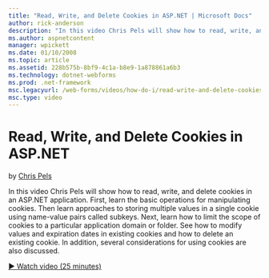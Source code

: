 ```yaml
---
title: "Read, Write, and Delete Cookies in ASP.NET | Microsoft Docs"
author: rick-anderson
description: "In this video Chris Pels will show how to read, write, and delete cookies in an ASP.NET application. First, learn the basic operations for manipulating cooki..."
ms.author: aspnetcontent
manager: wpickett
ms.date: 01/10/2008
ms.topic: article
ms.assetid: 228b575b-8bf9-4c1a-b8e9-1a878861a6b3
ms.technology: dotnet-webforms
ms.prod: .net-framework
msc.legacyurl: /web-forms/videos/how-do-i/read-write-and-delete-cookies-in-aspnet
msc.type: video
---
```

Read, Write, and Delete Cookies in ASP.NET
====================
by [Chris Pels](https://twitter.com/chrispels)

In this video Chris Pels will show how to read, write, and delete cookies in an ASP.NET application. First, learn the basic operations for manipulating cookies. Then learn approaches to storing multiple values in a single cookie using name-value pairs called subkeys. Next, learn how to limit the scope of cookies to a particular application domain or folder. See how to modify values and expiration dates in existing cookies and how to delete an existing cookie. In addition, several considerations for using cookies are also discussed.

[&#9654; Watch video (25 minutes)](https://channel9.msdn.com/Blogs/ASP-NET-Site-Videos/read-write-and-delete-cookies-in-aspnet)